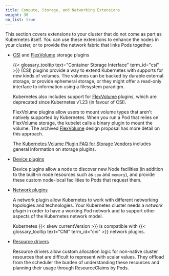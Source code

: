 ```yaml
---
title: Compute, Storage, and Networking Extensions
weight: 30
no_list: true
---
```


This section covers extensions to your cluster that do not come as part as Kubernetes itself.
You can use these extensions to enhance the nodes in your cluster, or to provide the network
fabric that links Pods together.

* [CSI](/docs/concepts/storage/volumes/#csi) and [FlexVolume](/docs/concepts/storage/volumes/#flexvolume) storage plugins

  {{< glossary_tooltip text="Container Storage Interface" term_id="csi" >}} (CSI) plugins
  provide a way to extend Kubernetes with supports for new kinds of volumes. The volumes can
  be backed by durable external storage, or provide ephemeral storage, or they might offer a
  read-only interface to information using a filesystem paradigm.

  Kubernetes also includes support for [FlexVolume](/docs/concepts/storage/volumes/#flexvolume)
  plugins, which are deprecated since Kubernetes v1.23 (in favour of CSI).

  FlexVolume plugins allow users to mount volume types that aren't natively
  supported by Kubernetes. When you run a Pod that relies on FlexVolume
  storage, the kubelet calls a binary plugin to mount the volume. The archived
  [FlexVolume](https://git.k8s.io/design-proposals-archive/storage/flexvolume-deployment.md)
  design proposal has more detail on this approach.

  The [Kubernetes Volume Plugin FAQ for Storage Vendors](https://github.com/kubernetes/community/blob/master/sig-storage/volume-plugin-faq.md#kubernetes-volume-plugin-faq-for-storage-vendors)
  includes general information on storage plugins.

* [Device plugins](/docs/concepts/extend-kubernetes/compute-storage-net/device-plugins/)

  Device plugins allow a node to discover new Node facilities (in addition to the
  built-in node resources such as `cpu` and `memory`), and provide these custom node-local
  facilities to Pods that request them.

* [Network plugins](/docs/concepts/extend-kubernetes/compute-storage-net/network-plugins/)

  A network plugin allow Kubernetes to work with different networking topologies and technologies.
  Your Kubernetes cluster needs a _network plugin_ in order to have a working Pod network
  and to support other aspects of the Kubernetes network model.

  Kubernetes {{< skew currentVersion >}} is compatible with {{< glossary_tooltip text="CNI" term_id="cni" >}}
  network plugins.

* [Resource drivers](/docs/concepts/extend-kubernetes/compute-storage-net/resource-drivers/)

  Resource drivers allow custom allocation logic for non-native cluster resources that are
  difficult to represent with scalar values. They offload from the scheduler the burden of
  understanding these resources and planning their usage through ResourceClaims by Pods.

